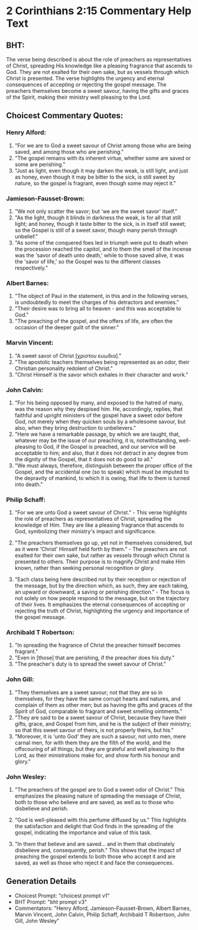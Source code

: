# 2 Corinthians 2:15 Commentary Help Text

## BHT:
The verse being described is about the role of preachers as representatives of Christ, spreading His knowledge like a pleasing fragrance that ascends to God. They are not exalted for their own sake, but as vessels through which Christ is presented. The verse highlights the urgency and eternal consequences of accepting or rejecting the gospel message. The preachers themselves become a sweet savour, having the gifts and graces of the Spirit, making their ministry well pleasing to the Lord.

## Choicest Commentary Quotes:
### Henry Alford:
1. "For we are to God a sweet savour of Christ among those who are being saved, and among those who are perishing." 
2. "The gospel remains with its inherent virtue, whether some are saved or some are perishing." 
3. "Just as light, even though it may darken the weak, is still light, and just as honey, even though it may be bitter to the sick, is still sweet by nature, so the gospel is fragrant, even though some may reject it."

### Jamieson-Fausset-Brown:
1. "We not only scatter the savor; but 'we are the sweet savor' itself."
2. "As the light, though it blinds in darkness the weak, is for all that still light; and honey, though it taste bitter to the sick, is in itself still sweet; so the Gospel is still of a sweet savor, though many perish through unbelief."
3. "As some of the conquered foes led in triumph were put to death when the procession reached the capitol, and to them the smell of the incense was the 'savor of death unto death,' while to those saved alive, it was the 'savor of life,' so the Gospel was to the different classes respectively."

### Albert Barnes:
1. "The object of Paul in the statement, in this and in the following verses, is undoubtedly to meet the charges of his detractors and enemies."
2. "Their desire was to bring all to heaven - and this was acceptable to God."
3. "The preaching of the gospel, and the offers of life, are often the occasion of the deeper guilt of the sinner."

### Marvin Vincent:
1. "A sweet savor of Christ [χριστου ευωδια]." 
2. "The apostolic teachers themselves being represented as an odor, their Christian personality redolent of Christ."
3. "Christ Himself is the savor which exhales in their character and work."

### John Calvin:
1. "For his being opposed by many, and exposed to the hatred of many, was the reason why they despised him. He, accordingly, replies, that faithful and upright ministers of the gospel have a sweet odor before God, not merely when they quicken souls by a wholesome savour, but also, when they bring destruction to unbelievers."
2. "Here we have a remarkable passage, by which we are taught, that, whatever may be the issue of our preaching, it is, notwithstanding, well-pleasing to God, if the Gospel is preached, and our service will be acceptable to him; and also, that it does not detract in any degree from the dignity of the Gospel, that it does not do good to all."
3. "We must always, therefore, distinguish between the proper office of the Gospel, and the accidental one (so to speak) which must be imputed to the depravity of mankind, to which it is owing, that life to them is turned into death."

### Philip Schaff:
1. "For we are unto God a sweet savour of Christ." - This verse highlights the role of preachers as representatives of Christ, spreading the knowledge of Him. They are like a pleasing fragrance that ascends to God, symbolizing their ministry's impact and significance.

2. "The preachers themselves go up, yet not in themselves considered, but as it were 'Christ' Himself held forth by them." - The preachers are not exalted for their own sake, but rather as vessels through which Christ is presented to others. Their purpose is to magnify Christ and make Him known, rather than seeking personal recognition or glory.

3. "Each class being here described not by their reception or rejection of the message, but by the direction which, as such, they are each taking, an upward or downward, a saving or perishing direction." - The focus is not solely on how people respond to the message, but on the trajectory of their lives. It emphasizes the eternal consequences of accepting or rejecting the truth of Christ, highlighting the urgency and importance of the gospel message.

### Archibald T Robertson:
1. "In spreading the fragrance of Christ the preacher himself becomes fragrant."
2. "Even in [those] that are perishing, if the preacher does his duty."
3. "The preacher's duty is to spread the sweet savour of Christ."

### John Gill:
1. "They themselves are a sweet savour; not that they are so in themselves, for they have the same corrupt hearts and natures, and complain of them as other men; but as having the gifts and graces of the Spirit of God, comparable to fragrant and sweet smelling ointments."
2. "They are said to be a sweet savour of Christ, because they have their gifts, grace, and Gospel from him, and he is the subject of their ministry; so that this sweet savour of theirs, is not properly theirs, but his."
3. "Moreover, it is 'unto God' they are such a savour, not unto men, mere carnal men, for with them they are the filth of the world, and the offscouring of all things; but they are grateful and well pleasing to the Lord, as their ministrations make for, and show forth his honour and glory."

### John Wesley:
1. "The preachers of the gospel are to God a sweet odor of Christ." This emphasizes the pleasing nature of spreading the message of Christ, both to those who believe and are saved, as well as to those who disbelieve and perish.

2. "God is well-pleased with this perfume diffused by us." This highlights the satisfaction and delight that God finds in the spreading of the gospel, indicating the importance and value of this task.

3. "In them that believe and are saved... and in them that obstinately disbelieve and, consequently, perish." This shows that the impact of preaching the gospel extends to both those who accept it and are saved, as well as those who reject it and face the consequences.


## Generation Details
- Choicest Prompt: "choicest prompt v1"
- BHT Prompt: "bht prompt v3"
- Commentators: "Henry Alford, Jamieson-Fausset-Brown, Albert Barnes, Marvin Vincent, John Calvin, Philip Schaff, Archibald T Robertson, John Gill, John Wesley"
